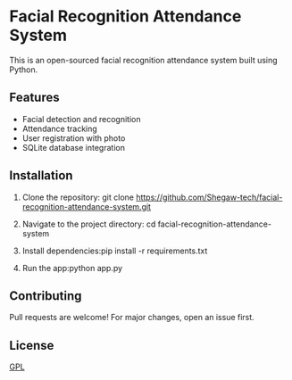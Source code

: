 # Facial Recognition Attendance System

This is an open-sourced facial recognition attendance system built using Python.

## Features
- Facial detection and recognition
- Attendance tracking
- User registration with photo
- SQLite database integration

## Installation

1. Clone the repository:
git clone https://github.com/Shegaw-tech/facial-recognition-attendance-system.git
2. Navigate to the project directory: cd facial-recognition-attendance-system

3. Install dependencies:pip install -r requirements.txt

4. Run the app:python app.py

## Contributing

Pull requests are welcome! For major changes, open an issue first.

## License

[GPL](LICENSE)


